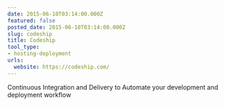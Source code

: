 ```yaml
---
date: 2015-06-10T03:14:00.000Z
featured: false
posted_date: 2015-06-10T03:14:00.000Z
slug: codeship
title: Codeship
tool_type:
- hosting-deployment
urls:
  website: https://codeship.com/
---
```


Continuous Integration and Delivery to Automate your development and deployment workflow




